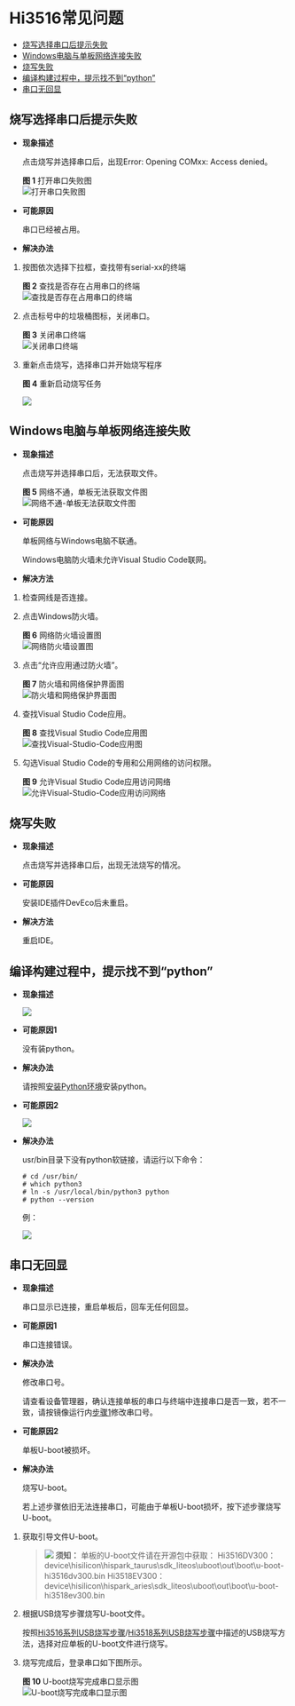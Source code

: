 # Hi3516常见问题<a name="ZH-CN_TOPIC_0000001053466255"></a>

-   [烧写选择串口后提示失败](#section627268185113)
-   [Windows电脑与单板网络连接失败](#section195391036568)
-   [烧写失败](#section571164016565)
-   [编译构建过程中，提示找不到“python”](#section1039835245619)
-   [串口无回显](#section14871149155911)

## 烧写选择串口后提示失败<a name="section627268185113"></a>

-   **现象描述**

    点击烧写并选择串口后，出现Error: Opening COMxx: Access denied。

    **图 1**  打开串口失败图<a name="fig066333283916"></a>  
    ![](figures/打开串口失败图.png "打开串口失败图")

-   **可能原因**

    串口已经被占用。

-   **解决办法**

1.  按图依次选择下拉框，查找带有serial-xx的终端

    **图 2**  查找是否存在占用串口的终端<a name="fig165994164420"></a>  
    ![](figures/查找是否存在占用串口的终端.png "查找是否存在占用串口的终端")

2.  点击标号中的垃圾桶图标，关闭串口。

    **图 3**  关闭串口终端<a name="fig7911282453"></a>  
    ![](figures/关闭串口终端.png "关闭串口终端")

3.  重新点击烧写，选择串口并开始烧写程序

    **图 4**  重新启动烧写任务<a name="fig1138624316485"></a>  
    

    ![](figures/changjian1.png)


## Windows电脑与单板网络连接失败<a name="section195391036568"></a>

-   **现象描述**

    点击烧写并选择串口后，无法获取文件。

    **图 5**  网络不通，单板无法获取文件图<a name="fig5218920223"></a>  
    ![](figures/网络不通-单板无法获取文件图.png "网络不通-单板无法获取文件图")

-   **可能原因**

    单板网络与Windows电脑不联通。

    Windows电脑防火墙未允许Visual Studio Code联网。

-   **解决方法**

1.  检查网线是否连接。
2.  点击Windows防火墙。

    **图 6**  网络防火墙设置图<a name="fig62141417794"></a>  
    ![](figures/网络防火墙设置图.png "网络防火墙设置图")

3.  点击“允许应用通过防火墙”。

    **图 7**  防火墙和网络保护界面图<a name="fig20703151111116"></a>  
    ![](figures/防火墙和网络保护界面图.png "防火墙和网络保护界面图")

4.  查找Visual Studio Code应用。

    **图 8**  查找Visual Studio Code应用图<a name="fig462316612165"></a>  
    ![](figures/查找Visual-Studio-Code应用图.png "查找Visual-Studio-Code应用图")

5.  勾选Visual Studio Code的专用和公用网络的访问权限。

    **图 9**  允许Visual Studio Code应用访问网络<a name="fig132725269184"></a>  
    ![](figures/允许Visual-Studio-Code应用访问网络.png "允许Visual-Studio-Code应用访问网络")


## 烧写失败<a name="section571164016565"></a>

-   **现象描述**

    点击烧写并选择串口后，出现无法烧写的情况。

-   **可能原因**

    安装IDE插件DevEco后未重启。

-   **解决方法**

    重启IDE。


## 编译构建过程中，提示找不到“python”<a name="section1039835245619"></a>

-   **现象描述**

    ![](figures/zh-cn_image_0000001055035538.png)


-   **可能原因1**

    没有装python。

-   **解决办法**

    请按照[安装Python环境](搭建系统基础环境.md#section11255767343)安装python。

-   **可能原因2**

    ![](figures/zh-cn_image_0000001054475589.png)

-   **解决办法**

    usr/bin目录下没有python软链接，请运行以下命令：

    ```
    # cd /usr/bin/
    # which python3
    # ln -s /usr/local/bin/python3 python
    # python --version
    ```

    例：

    ![](figures/zh-cn_image_0000001054875562.png)


## 串口无回显<a name="section14871149155911"></a>

-   **现象描述**

    串口显示已连接，重启单板后，回车无任何回显。

-   **可能原因1**

    串口连接错误。

-   **解决办法**

    修改串口号。

    请查看设备管理器，确认连接单板的串口与终端中连接串口是否一致，若不一致，请按镜像运行内[步骤1](开发Hi3516第一个应用程序示例.md#l177d08e77bd441d38991da9be4572a74)修改串口号。


-   **可能原因2**

    单板U-boot被损坏。

-   **解决办法**

    烧写U-boot。

    若上述步骤依旧无法连接串口，可能由于单板U-boot损坏，按下述步骤烧写U-boot。


1.  获取引导文件U-boot。

    >![](public_sys-resources/icon-notice.gif) **须知：** 
    >单板的U-boot文件请在开源包中获取：
    >Hi3516DV300：device\\hisilicon\\hispark\_taurus\\sdk\_liteos\\uboot\\out\\boot\\u-boot-hi3516dv300.bin
    >Hi3518EV300：device\\hisilicon\\hispark\_aries\\sdk\_liteos\\uboot\\out\\boot\\u-boot-hi3518ev300.bin

2.  根据USB烧写步骤烧写U-boot文件。

    按照[Hi3516系列USB烧写步骤](https://device.harmonyos.com/cn/docs/ide/user-guides/hi3516_upload-0000001052148681)/[Hi3518系列USB烧写步骤](https://device.harmonyos.com/cn/docs/ide/user-guides/hi3518_upload-0000001057313128)中描述的USB烧写方法，选择对应单板的U-boot文件进行烧写。

3.  烧写完成后，登录串口如下图所示。

    **图 10**  U-boot烧写完成串口显示图<a name="zh-cn_topic_0000001053466255_fig155914681910"></a>  
    ![](figures/U-boot烧写完成串口显示图.png "U-boot烧写完成串口显示图")


